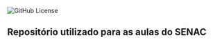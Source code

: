 ![GitHub License](https://img.shields.io/github/license/gabrielxla/senac-tat?style=for-the-badge)

## Repositório utilizado para as aulas do SENAC
